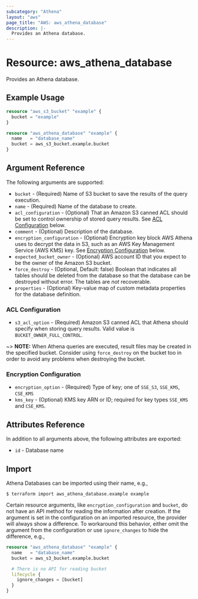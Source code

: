 ```yaml
---
subcategory: "Athena"
layout: "aws"
page_title: "AWS: aws_athena_database"
description: |-
  Provides an Athena database.
---
```


# Resource: aws_athena_database

Provides an Athena database.

## Example Usage

```terraform
resource "aws_s3_bucket" "example" {
  bucket = "example"
}

resource "aws_athena_database" "example" {
  name   = "database_name"
  bucket = aws_s3_bucket.example.bucket
}
```

## Argument Reference

The following arguments are supported:

* `bucket` - (Required) Name of S3 bucket to save the results of the query execution.
* `name` - (Required) Name of the database to create.
* `acl_configuration` - (Optional) That an Amazon S3 canned ACL should be set to control ownership of stored query results. See [ACL Configuration](#acl-configuration) below.
* `comment` - (Optional) Description of the database.
* `encryption_configuration` - (Optional) Encryption key block AWS Athena uses to decrypt the data in S3, such as an AWS Key Management Service (AWS KMS) key. See [Encryption Configuration](#encryption-configuration) below.
* `expected_bucket_owner` - (Optional) AWS account ID that you expect to be the owner of the Amazon S3 bucket.
* `force_destroy` - (Optional, Default: false) Boolean that indicates all tables should be deleted from the database so that the database can be destroyed without error. The tables are *not* recoverable.
* `properties` - (Optional) Key-value map of custom metadata properties for the database definition.

### ACL Configuration

* `s3_acl_option` - (Required) Amazon S3 canned ACL that Athena should specify when storing query results. Valid value is `BUCKET_OWNER_FULL_CONTROL`.

~> **NOTE:** When Athena queries are executed, result files may be created in the specified bucket. Consider using `force_destroy` on the bucket too in order to avoid any problems when destroying the bucket.  

### Encryption Configuration

* `encryption_option` - (Required) Type of key; one of `SSE_S3`, `SSE_KMS`, `CSE_KMS`
* `kms_key` - (Optional) KMS key ARN or ID; required for key types `SSE_KMS` and `CSE_KMS`.

## Attributes Reference

In addition to all arguments above, the following attributes are exported:

* `id` - Database name

## Import

Athena Databases can be imported using their name, e.g.,

```
$ terraform import aws_athena_database.example example
```

Certain resource arguments, like `encryption_configuration` and `bucket`, do not have an API method for reading the information after creation. If the argument is set in the configuration on an imported resource, the provider will always show a difference. To workaround this behavior, either omit the argument from the configuration or use `ignore_changes` to hide the difference, e.g.,

```terraform
resource "aws_athena_database" "example" {
  name   = "database_name"
  bucket = aws_s3_bucket.example.bucket

  # There is no API for reading bucket
  lifecycle {
    ignore_changes = [bucket]
  }
}
```
